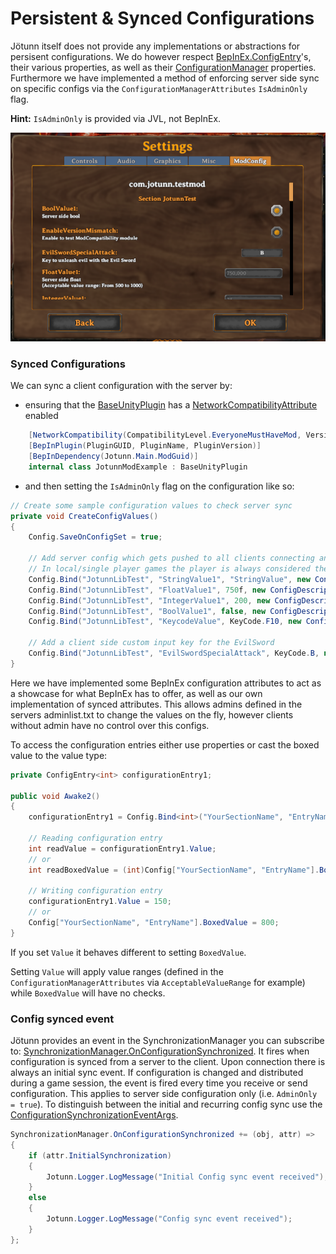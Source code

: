 ﻿# Persistent & Synced Configurations

Jötunn itself does not provide any implementations or abstractions for persisent configurations. We do however respect [BepInEx.ConfigEntry](https://bepinex.github.io/bepinex_docs/master/articles/dev_guide/plugin_tutorial/3_configuration.html)'s, their various properties, as well as their [ConfigurationManager](https://github.com/BepInEx/BepInEx.ConfigurationManager) properties. Furthermore we have implemented a method of enforcing server side sync on specific configs via the `ConfigurationManagerAttributes` `IsAdminOnly` flag.

**Hint:** `IsAdminOnly` is provided via JVL, not BepInEx.

![Config Manager U I](../images/utils/ConfigManagerUI.png)

### Synced Configurations
We can sync a client configuration with the server by:
- ensuring that the [BaseUnityPlugin](xref:BepInEx.BaseUnityPlugin) has a [NetworkCompatibilityAttribute](xref:Jotunn.Utils.NetworkCompatibilityAttribute) enabled

```cs
    [NetworkCompatibility(CompatibilityLevel.EveryoneMustHaveMod, VersionStrictness.Minor)]
    [BepInPlugin(PluginGUID, PluginName, PluginVersion)]
    [BepInDependency(Jotunn.Main.ModGuid)]
    internal class JotunnModExample : BaseUnityPlugin
```

- and then setting the `IsAdminOnly` flag on the configuration like so:

```cs
// Create some sample configuration values to check server sync
private void CreateConfigValues()
{
    Config.SaveOnConfigSet = true;

    // Add server config which gets pushed to all clients connecting and can only be edited by admins
    // In local/single player games the player is always considered the admin
    Config.Bind("JotunnLibTest", "StringValue1", "StringValue", new ConfigDescription("Server side string", null, new ConfigurationManagerAttributes {IsAdminOnly = true}));
    Config.Bind("JotunnLibTest", "FloatValue1", 750f, new ConfigDescription("Server side float", new AcceptableValueRange<float>(500, 1000), new ConfigurationManagerAttributes {IsAdminOnly = true}));
    Config.Bind("JotunnLibTest", "IntegerValue1", 200, new ConfigDescription("Server side integer", new AcceptableValueRange<int>(5, 25), new ConfigurationManagerAttributes {IsAdminOnly = true}));
    Config.Bind("JotunnLibTest", "BoolValue1", false, new ConfigDescription("Server side bool", null, new ConfigurationManagerAttributes {IsAdminOnly = true}));
    Config.Bind("JotunnLibTest", "KeycodeValue", KeyCode.F10, new ConfigDescription("Server side Keycode", null, new ConfigurationManagerAttributes {IsAdminOnly = true}));
            
    // Add a client side custom input key for the EvilSword
    Config.Bind("JotunnLibTest", "EvilSwordSpecialAttack", KeyCode.B, new ConfigDescription("Key to unleash evil with the Evil Sword"));
}
```

Here we have implemented some BepInEx configuration attributes to act as a showcase for what BepInEx has to offer, as well as our own implementation of synced attributes. This allows admins defined in the servers adminlist.txt to change the values on the fly, however clients without admin have no control over this configs.

To access the configuration entries either use properties or cast the boxed value to the value type:

```cs
private ConfigEntry<int> configurationEntry1;

public void Awake2()
{
    configurationEntry1 = Config.Bind<int>("YourSectionName", "EntryName", 200, new ConfigDescription("Configuration entry #1", new AcceptableValueRange<int>(50, 300)));

    // Reading configuration entry
    int readValue = configurationEntry1.Value;
    // or
    int readBoxedValue = (int)Config["YourSectionName", "EntryName"].BoxedValue;

    // Writing configuration entry
    configurationEntry1.Value = 150;
    // or
    Config["YourSectionName", "EntryName"].BoxedValue = 800;
}
```

If you set `Value` it behaves different to setting `BoxedValue`.

Setting `Value` will apply value ranges (defined in the `ConfigurationManagerAttributes` via `AcceptableValueRange` for example) while `BoxedValue` will have no checks.

### Config synced event

Jötunn provides an event in the SynchronizationManager you can subscribe to: [SynchronizationManager.OnConfigurationSynchronized](xref:Jotunn.Managers.SynchronizationManager.OnConfigurationSynchronized). It fires when configuration is synced from a server to the client. Upon connection there is always an initial sync event. If configuration is changed and distributed during a game session, the event is fired every time you receive or send configuration. This applies to server side configuration only (i.e. `AdminOnly = true`). To distinguish between the initial and recurring config sync use the [ConfigurationSynchronizationEventArgs](xref:Jotunn.Utils.ConfigurationSynchronizationEventArgs).

```cs
SynchronizationManager.OnConfigurationSynchronized += (obj, attr) =>
{
    if (attr.InitialSynchronization)
    {
        Jotunn.Logger.LogMessage("Initial Config sync event received");
    }
    else
    {
        Jotunn.Logger.LogMessage("Config sync event received");
    }
};
```